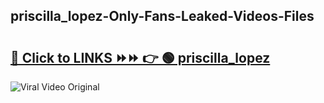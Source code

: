 
 ## priscilla_lopez-Only-Fans-Leaked-Videos-Files

# <h2><a href="https://mediaupload.pro?priscilla_lopez">🔗 Click to LINKS ⏩⏩ 👉 🟢 priscilla_lopez </a></h2>

<a href="https://mediaupload.pro?priscilla_lopez" rel="nofollow" data-target="animated-image.originalLink"><img src="https://i.ibb.co.com/xMMVF88/686577567.gif" alt="Viral Video Original" style="max-width: 100%; display: inline-block;" data-target="animated-image.originalImage"></a>